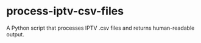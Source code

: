 # process-iptv-csv-files
A Python script that processes IPTV .csv files and returns human-readable output.
